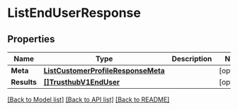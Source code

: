 # ListEndUserResponse

## Properties

Name | Type | Description | Notes
------------ | ------------- | ------------- | -------------
**Meta** | [**ListCustomerProfileResponseMeta**](ListCustomerProfileResponse_meta.md) |  | [optional] 
**Results** | [**[]TrusthubV1EndUser**](trusthub.v1.end_user.md) |  | [optional] 

[[Back to Model list]](../README.md#documentation-for-models) [[Back to API list]](../README.md#documentation-for-api-endpoints) [[Back to README]](../README.md)


